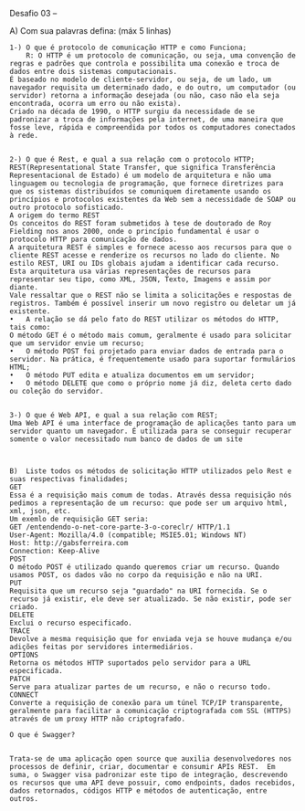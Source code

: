 Desafio 03 – 

A)	Com sua palavras defina: (máx 5 linhas)

	1-) O que é protocolo de comunicação HTTP e como Funciona;
		R: O HTTP é um protocolo de comunicação, ou seja, uma convenção de regras e padrões que controla e possibilita uma conexão e troca de dados entre dois sistemas computacionais.
	É baseado no modelo de cliente-servidor, ou seja, de um lado, um navegador requisita um determinado dado, e do outro, um computador (ou servidor) retorna a informação desejada (ou não, caso não ela seja encontrada, ocorra um erro ou não exista).
	Criado na década de 1990, o HTTP surgiu da necessidade de se padronizar a troca de informações pela internet, de uma maneira que fosse leve, rápida e compreendida por todos os computadores conectados à rede.


	2-) O que é Rest, e qual a sua relação com o protocolo HTTP;
	REST(Representational State Transfer, que significa Transferência Representacional de Estado) é um modelo de arquitetura e não uma linguagem ou tecnologia de programação, que fornece diretrizes para que os sistemas distribuídos se comuniquem diretamente usando os princípios e protocolos existentes da Web sem a necessidade de SOAP ou outro protocolo sofisticado.
	A origem do termo REST
	Os conceitos do REST foram submetidos à tese de doutorado de Roy Fielding nos anos 2000, onde o princípio fundamental é usar o protocolo HTTP para comunicação de dados.
	A arquitetura REST é simples e fornece acesso aos recursos para que o cliente REST acesse e renderize os recursos no lado do cliente. No estilo REST, URI ou IDs globais ajudam a identificar cada recurso.
	Esta arquitetura usa várias representações de recursos para representar seu tipo, como XML, JSON, Texto, Imagens e assim por diante.
	Vale ressaltar que o REST não se limita a solicitações e respostas de registros. Também é possível inserir um novo registro ou deletar um já existente.
	•	A relação se dá pelo fato do REST utilizar os métodos do HTTP, tais como:
	O método GET é o método mais comum, geralmente é usado para solicitar que um servidor envie um recurso;
	•	O método POST foi projetado para enviar dados de entrada para o servidor. Na prática, é frequentemente usado para suportar formulários HTML;
	•	O método PUT edita e atualiza documentos em um servidor;
	•	O método DELETE que como o próprio nome já diz, deleta certo dado ou coleção do servidor.


	3-) O que é Web API, e qual a sua relação com REST;
	Uma Web API é uma interface de programação de aplicações tanto para um servidor quanto um navegador. É utilizada para se conseguir recuperar somente o valor necessitado num banco de dados de um site



	B)	Liste todos os métodos de solicitação HTTP utilizados pelo Rest e suas respectivas finalidades;
	GET
	Essa é a requisição mais comum de todas. Através dessa requisição nós pedimos a representação de um recurso: que pode ser um arquivo html, xml, json, etc.
	Um exemlo de requisição GET seria:
	GET /entendendo-o-net-core-parte-3-o-coreclr/ HTTP/1.1  
	User-Agent: Mozilla/4.0 (compatible; MSIE5.01; Windows NT)  
	Host: http://gabsferreira.com  
	Connection: Keep-Alive  
	POST
	O método POST é utilizado quando queremos criar um recurso. Quando usamos POST, os dados vão no corpo da requisição e não na URI.
	PUT
	Requisita que um recurso seja "guardado" na URI fornecida. Se o recurso já existir, ele deve ser atualizado. Se não existir, pode ser criado.
	DELETE
	Exclui o recurso especificado.
	TRACE
	Devolve a mesma requisição que for enviada veja se houve mudança e/ou adições feitas por servidores intermediários.
	OPTIONS
	Retorna os métodos HTTP suportados pelo servidor para a URL especificada.
	PATCH
	Serve para atualizar partes de um recurso, e não o recurso todo.
	CONNECT
	Converte a requisição de conexão para um túnel TCP/IP transparente, geralmente para facilitar a comunicação criptografada com SSL (HTTPS) através de um proxy HTTP não criptografado.

	O que é Swagger?


	Trata-se de uma aplicação open source que auxilia desenvolvedores nos processos de definir, criar, documentar e consumir APIs REST.  Em suma, o Swagger visa padronizar este tipo de integração, descrevendo os recursos que uma API deve possuir, como endpoints, dados recebidos, dados retornados, códigos HTTP e métodos de autenticação, entre outros.

